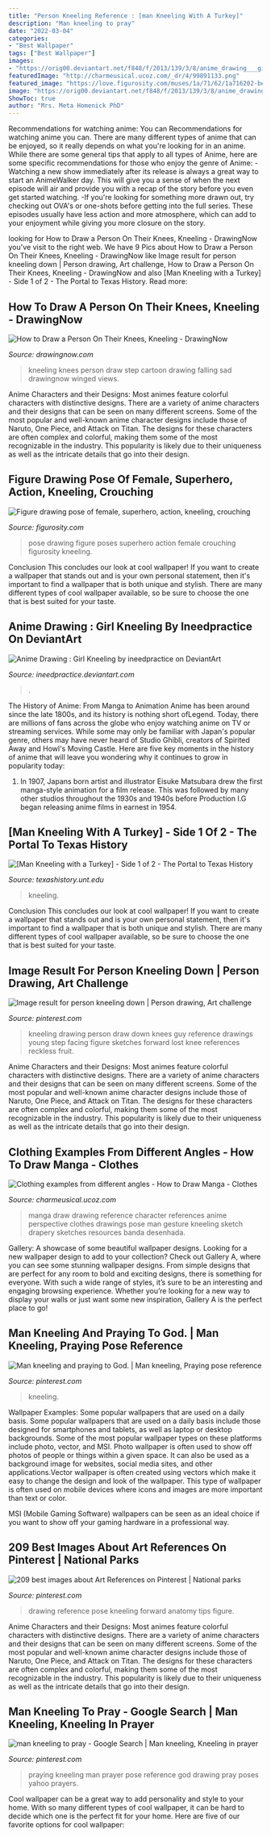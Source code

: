 ```yaml
---
title: "Person Kneeling Reference : [man Kneeling With A Turkey]"
description: "Man kneeling to pray"
date: "2022-03-04"
categories:
- "Best Wallpaper"
tags: ["Best Wallpaper"]
images:
- "https://orig00.deviantart.net/f848/f/2013/139/3/8/anime_drawing___girl_kneeling_by_ineedpractice-d65vr3e.jpg"
featuredImage: "http://charmeusical.ucoz.com/_dr/4/99891133.png"
featured_image: "https://love.figurosity.com/muses/1a/71/62/1a716202-bee6-40b4-8a04-69144090086d/normal/2048/pose-00.jpg"
image: "https://orig00.deviantart.net/f848/f/2013/139/3/8/anime_drawing___girl_kneeling_by_ineedpractice-d65vr3e.jpg"
ShowToc: true
author: "Mrs. Meta Homenick PhD"
---
```



Recommendations for watching anime: You can
Recommendations for watching anime you can. There are many different types of anime that can be enjoyed, so it really depends on what you're looking for in an anime. While there are some general tips that apply to all types of Anime, here are some specific recommendations for those who enjoy the genre of Anime: 
-Watching a new show immediately after its release is always a great way to start an AnimeWalker day. This will give you a sense of when the next episode will air and provide you with a recap of the story before you even get started watching. 
-If you're looking for something more drawn out, try checking out OVA's or one-shots before getting into the full series. These episodes usually have less action and more atmosphere, which can add to your enjoyment while giving you more closure on the story.

	

		
looking for How to Draw a Person On Their Knees, Kneeling - DrawingNow you've visit to the right web. We have 9 Pics about How to Draw a Person On Their Knees, Kneeling - DrawingNow like Image result for person kneeling down | Person drawing, Art challenge, How to Draw a Person On Their Knees, Kneeling - DrawingNow and also [Man Kneeling with a Turkey] - Side 1 of 2 - The Portal to Texas History. Read more:
		
    
## How To Draw A Person On Their Knees, Kneeling - DrawingNow

<img loading=lazy src="https://www.drawingnow.com/file/videos/steps/120095/how-to-draw-a-person-on-their-knees-kneeling-step-13.jpg" onerror="this.onerror=null;this.src='https://tse4.mm.bing.net/th?id=OIP.3xM9Y3eCDTc8yjMY3a6s8wHaE8&amp;pid=15.1';" alt="How to Draw a Person On Their Knees, Kneeling - DrawingNow">

_Source: drawingnow.com_

>kneeling knees person draw step cartoon drawing falling sad drawingnow winged views. 

	

Anime Characters and their Designs: Most animes feature colorful characters with distinctive designs.
There are a variety of anime characters and their designs that can be seen on many different screens. Some of the most popular and well-known anime character designs include those of Naruto, One Piece, and Attack on Titan. The designs for these characters are often complex and colorful, making them some of the most recognizable in the industry. This popularity is likely due to their uniqueness as well as the intricate details that go into their design.

    
## Figure Drawing Pose Of Female, Superhero, Action, Kneeling, Crouching

<img loading=lazy src="https://love.figurosity.com/muses/1a/71/62/1a716202-bee6-40b4-8a04-69144090086d/normal/2048/pose-00.jpg" onerror="this.onerror=null;this.src='https://tse1.mm.bing.net/th?id=OIP.6Bz-XWxDC4F6PtrC3MzY4AHaHa&amp;pid=15.1';" alt="Figure drawing pose of female, superhero, action, kneeling, crouching">

_Source: figurosity.com_

>pose drawing figure poses superhero action female crouching figurosity kneeling. 

	

Conclusion
This concludes our look at cool wallpaper! If you want to create a wallpaper that stands out and is your own personal statement, then it's important to find a wallpaper that is both unique and stylish. There are many different types of cool wallpaper available, so be sure to choose the one that is best suited for your taste.

    
## Anime Drawing : Girl Kneeling By Ineedpractice On DeviantArt

<img loading=lazy src="https://orig00.deviantart.net/f848/f/2013/139/3/8/anime_drawing___girl_kneeling_by_ineedpractice-d65vr3e.jpg" onerror="this.onerror=null;this.src='https://tse4.mm.bing.net/th?id=OIP.aMc7GJAL9qsQsyvg9386TwHaKJ&amp;pid=15.1';" alt="Anime Drawing : Girl Kneeling by ineedpractice on DeviantArt">

_Source: ineedpractice.deviantart.com_

>. 

	

The History of Anime: From Manga to Animation
Anime has been around since the late 1800s, and its history is nothing short ofLegend. Today, there are millions of fans across the globe who enjoy watching anime on TV or streaming services. While some may only be familiar with Japan's popular genre, others may have never heard of Studio Ghibli, creators of Spirited Away and Howl's Moving Castle. Here are five key moments in the history of anime that will leave you wondering why it continues to grow in popularity today:
1) In 1907, Japans born artist and illustrator Eisuke Matsubara drew the first manga-style animation for a film release. This was followed by many other studios throughout the 1930s and 1940s before Production I.G began releasing anime films in earnest in 1954.

    
## [Man Kneeling With A Turkey] - Side 1 Of 2 - The Portal To Texas History

<img loading=lazy src="https://texashistory.unt.edu/ark:/67531/metapth65386/m1/1/high_res/" onerror="this.onerror=null;this.src='https://tse3.mm.bing.net/th?id=OIP.ssOCHU9FrD82kdrIMGcu7AHaJ_&amp;pid=15.1';" alt="[Man Kneeling with a Turkey] - Side 1 of 2 - The Portal to Texas History">

_Source: texashistory.unt.edu_

>kneeling. 

	

Conclusion
This concludes our look at cool wallpaper! If you want to create a wallpaper that stands out and is your own personal statement, then it's important to find a wallpaper that is both unique and stylish. There are many different types of cool wallpaper available, so be sure to choose the one that is best suited for your taste.

    
## Image Result For Person Kneeling Down | Person Drawing, Art Challenge

<img loading=lazy src="https://i.pinimg.com/736x/81/ff/dc/81ffdc7d17de55a32d0d3e7d5695ad80.jpg" onerror="this.onerror=null;this.src='https://tse2.mm.bing.net/th?id=OIP.UK7ITkdkmWJYcuA-jHte8gAAAA&amp;pid=15.1';" alt="Image result for person kneeling down | Person drawing, Art challenge">

_Source: pinterest.com_

>kneeling drawing person draw down knees guy reference drawings young step facing figure sketches forward lost knee references reckless fruit. 

	

Anime Characters and their Designs: Most animes feature colorful characters with distinctive designs.
There are a variety of anime characters and their designs that can be seen on many different screens. Some of the most popular and well-known anime character designs include those of Naruto, One Piece, and Attack on Titan. The designs for these characters are often complex and colorful, making them some of the most recognizable in the industry. This popularity is likely due to their uniqueness as well as the intricate details that go into their design.

    
## Clothing Examples From Different Angles - How To Draw Manga - Clothes

<img loading=lazy src="http://charmeusical.ucoz.com/_dr/4/99891133.png" onerror="this.onerror=null;this.src='https://tse4.mm.bing.net/th?id=OIP.d44ZuDdUXAM0X0yaXY8ZJwHaLR&amp;pid=15.1';" alt="Clothing examples from different angles - How to Draw Manga - Clothes">

_Source: charmeusical.ucoz.com_

>manga draw drawing reference character references anime perspective clothes drawings pose man gesture kneeling sketch drapery sketches resources banda desenhada. 

	

Gallery: A showcase of some beautiful wallpaper designs.
Looking for a new wallpaper design to add to your collection? Check out Gallery A, where you can see some stunning wallpaper designs. From simple designs that are perfect for any room to bold and exciting designs, there is something for everyone. With such a wide range of styles, it’s sure to be an interesting and engaging browsing experience. Whether you’re looking for a new way to display your walls or just want some new inspiration, Gallery A is the perfect place to go!





	
	
    
## Man Kneeling And Praying To God. | Man Kneeling, Praying Pose Reference

<img loading=lazy src="https://i.pinimg.com/originals/2f/b4/e7/2fb4e777d770563cc3cd5e75ac8b04c9.jpg" onerror="this.onerror=null;this.src='https://tse2.mm.bing.net/th?id=OIP.46G06dHC_RoAGIWenYy8cgAAAA&amp;pid=15.1';" alt="Man kneeling and praying to God. | Man kneeling, Praying pose reference">

_Source: pinterest.com_

>kneeling. 

	

Wallpaper Examples: Some popular wallpapers that are used on a daily basis.
Some popular wallpapers that are used on a daily basis include those designed for smartphones and tablets, as well as laptop or desktop backgrounds. Some of the most popular wallpaper types on these platforms include photo, vector, and MSI. 
Photo wallpaper is often used to show off photos of people or things within a given space. It can also be used as a background image for websites, social media sites, and other applications.Vector wallpaper is often created using vectors which make it easy to change the design and look of the wallpaper. This type of wallpaper is often used on mobile devices where icons and images are more important than text or color. 

MSI (Mobile Gaming Software) wallpapers can be seen as an ideal choice if you want to show off your gaming hardware in a professional way.

    
## 209 Best Images About Art References On Pinterest | National Parks

<img loading=lazy src="https://s-media-cache-ak0.pinimg.com/736x/b1/d1/40/b1d140bb8240df8984040d9f4e31a91c.jpg" onerror="this.onerror=null;this.src='https://tse4.mm.bing.net/th?id=OIP.vPPdlX3LUCXqjqEu8299MAHaKA&amp;pid=15.1';" alt="209 best images about Art References on Pinterest | National parks">

_Source: pinterest.com_

>drawing reference pose kneeling forward anatomy tips figure. 

	

Anime Characters and their Designs: Most animes feature colorful characters with distinctive designs.
There are a variety of anime characters and their designs that can be seen on many different screens. Some of the most popular and well-known anime character designs include those of Naruto, One Piece, and Attack on Titan. The designs for these characters are often complex and colorful, making them some of the most recognizable in the industry. This popularity is likely due to their uniqueness as well as the intricate details that go into their design.

    
## Man Kneeling To Pray - Google Search | Man Kneeling, Kneeling In Prayer

<img loading=lazy src="https://i.pinimg.com/originals/66/a7/1a/66a71abbb9defff2624307a8dfd3cdb9.jpg" onerror="this.onerror=null;this.src='https://tse1.mm.bing.net/th?id=OIP.jfJSAEdmjN2oyT_BIm29HwHaE7&amp;pid=15.1';" alt="man kneeling to pray - Google Search | Man kneeling, Kneeling in prayer">

_Source: pinterest.com_

>praying kneeling man prayer pose reference god drawing pray poses yahoo prayers. 

	

Cool wallpaper can be a great way to add personality and style to your home. With so many different types of cool wallpaper, it can be hard to decide which one is the perfect fit for your home. Here are five of our favorite options for cool wallpaper: 

